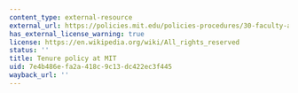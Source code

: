 ```yaml
---
content_type: external-resource
external_url: https://policies.mit.edu/policies-procedures/30-faculty-appointment-promotion-and-tenure-guidelines/32-tenure-process
has_external_license_warning: true
license: https://en.wikipedia.org/wiki/All_rights_reserved
status: ''
title: Tenure policy at MIT
uid: 7e4b486e-fa2a-418c-9c13-dc422ec3f445
wayback_url: ''
---
```

